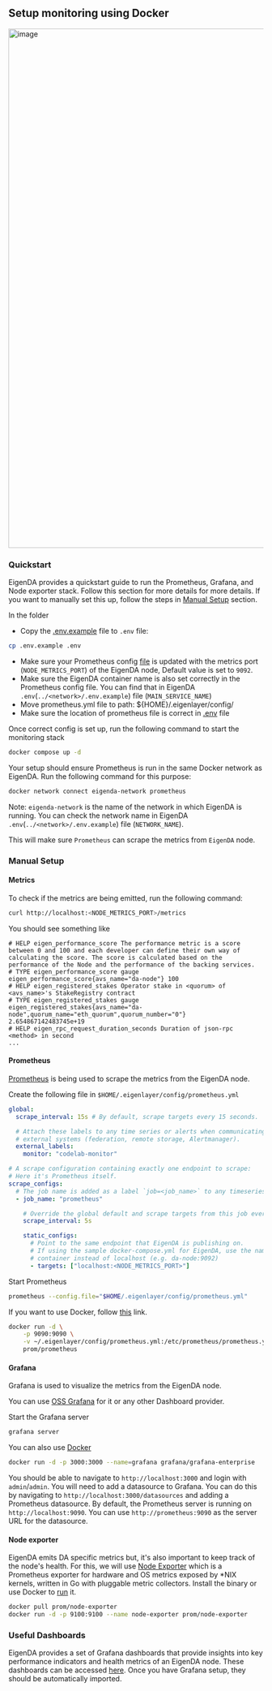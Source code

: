 ## Setup monitoring using Docker
<img width="1024" alt="image" src="https://github.com/Layr-Labs/eigenda-operator-setup/assets/354473/c7c3da8d-a488-441c-a70b-00ebf13e5028">

### Quickstart
EigenDA provides a quickstart guide to run the Prometheus, Grafana, and Node exporter stack.
Follow this section for more details for more details. If you want to manually set this up, follow the steps in [Manual Setup](./README.md#manual-setup) section.

In the folder

* Copy the [.env.example](./.env.example) file to `.env` file:
```bash
cp .env.example .env
```
* Make sure your Prometheus config [file](./prometheus.yml) is updated with the metrics port (`NODE_METRICS_PORT`) of the EigenDA node, Default value is set to `9092`.
* Make sure the EigenDA container name is also set correctly in the Prometheus config file. 
You can find that in EigenDA `.env`(`../<network>/.env.example`) file (`MAIN_SERVICE_NAME`)
* Move prometheus.yml file to path: ${HOME}/.eigenlayer/config/ 
* Make sure the location of prometheus file is correct in [.env](./.env.example) file
 
Once correct config is set up, run the following command to start the monitoring stack
```bash
docker compose up -d
```

Your setup should ensure Prometheus is run in the same Docker network as EigenDA. Run the following command for this purpose:
```bash
docker network connect eigenda-network prometheus
```
Note: `eigenda-network` is the name of the network in which EigenDA is running. You can check the network name in EigenDA `.env`(`../<network>/.env.example`) file (`NETWORK_NAME`).

This will make sure `Prometheus` can scrape the metrics from `EigenDA` node.


### Manual Setup
#### Metrics
To check if the metrics are being emitted, run the following command:
```bash
curl http://localhost:<NODE_METRICS_PORT>/metrics
```

You should see something like
```
# HELP eigen_performance_score The performance metric is a score between 0 and 100 and each developer can define their own way of calculating the score. The score is calculated based on the performance of the Node and the performance of the backing services.
# TYPE eigen_performance_score gauge
eigen_performance_score{avs_name="da-node"} 100
# HELP eigen_registered_stakes Operator stake in <quorum> of <avs_name>'s StakeRegistry contract
# TYPE eigen_registered_stakes gauge
eigen_registered_stakes{avs_name="da-node",quorum_name="eth_quorum",quorum_number="0"} 2.654867142483745e+19
# HELP eigen_rpc_request_duration_seconds Duration of json-rpc <method> in second
...
```
#### Prometheus
[Prometheus](https://prometheus.io/download) is being used to scrape the metrics from the EigenDA node.

Create the following file in `$HOME/.eigenlayer/config/prometheus.yml`
```yaml
global:
  scrape_interval: 15s # By default, scrape targets every 15 seconds.

  # Attach these labels to any time series or alerts when communicating with
  # external systems (federation, remote storage, Alertmanager).
  external_labels:
    monitor: "codelab-monitor"

# A scrape configuration containing exactly one endpoint to scrape:
# Here it's Prometheus itself.
scrape_configs:
  # The job name is added as a label `job=<job_name>` to any timeseries scraped from this config.
  - job_name: "prometheus"

    # Override the global default and scrape targets from this job every 5 seconds.
    scrape_interval: 5s

    static_configs:
      # Point to the same endpoint that EigenDA is publishing on.
      # If using the sample docker-compose.yml for EigenDA, use the name of the
      # container instead of localhost (e.g. da-node:9092)
      - targets: ["localhost:<NODE_METRICS_PORT>"]
```

Start Prometheus
```bash
prometheus --config.file="$HOME/.eigenlayer/config/prometheus.yml"
```

If you want to use Docker, follow [this](https://prometheus.io/docs/prometheus/latest/installation/#volumes-bind-mount) link.
```bash
docker run -d \
    -p 9090:9090 \
    -v ~/.eigenlayer/config/prometheus.yml:/etc/prometheus/prometheus.yml \
    prom/prometheus
```

#### Grafana
Grafana is used to visualize the metrics from the EigenDA node.

You can use [OSS Grafana](https://grafana.com/oss/grafana/) for it or any other Dashboard provider.

Start the Grafana server
```bash
grafana server
```
You can also use [Docker](https://grafana.com/docs/grafana/latest/setup-grafana/installation/docker/)
```bash
docker run -d -p 3000:3000 --name=grafana grafana/grafana-enterprise
```

You should be able to navigate to `http://localhost:3000` and login with `admin`/`admin`.
You will need to add a datasource to Grafana. You can do this by navigating to `http://localhost:3000/datasources` and adding a Prometheus datasource. By default, the Prometheus server is running on `http://localhost:9090`. You can use `http://prometheus:9090` as the server URL for the datasource.


#### Node exporter
EigenDA emits DA specific metrics but, it's also important to keep track of the node's health. For this, we will use [Node Exporter](https://prometheus.io/docs/guides/node-exporter/) which is a Prometheus exporter for hardware and OS metrics exposed by *NIX kernels, written in Go with pluggable metric collectors.
Install the binary or use Docker to [run](https://hub.docker.com/r/prom/node-exporter) it.

```bash
docker pull prom/node-exporter
docker run -d -p 9100:9100 --name node-exporter prom/node-exporter
```

### Useful Dashboards
EigenDA provides a set of Grafana dashboards that provide insights into key performance indicators and health metrics of an EigenDA node. These dashboards can be accessed [here](./dashboards).
Once you have Grafana setup, they should be automatically imported.
